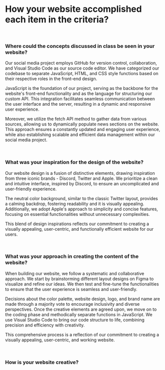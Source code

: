 <h1>How your website accomplished each item in the criteria?</h1>

<br><h3>**Where could the concepts discussed in class be seen in your website?** </h3> 

Our social media project employs GitHub for version control, collaboration, and Visual Studio Code as our source code editor. We have categorized our codebase to separate JavaScript, HTML, and CSS style functions based on their respective roles in the front-end design.

JavaScript is the foundation of our project, serving as the backbone for the website's front-end functionality and as the language for structuring our custom API. This integration facilitates seamless communication between the user interface and the server, resulting in a dynamic and responsive user experience.

Moreover, we utilize the fetch API method to gather data from various sources, allowing us to dynamically populate news sections on the website. This approach ensures a constantly updated and engaging user experience, while also establishing scalable and efficient data management within our social media project.

<br><h3>**What was your inspiration for the design of the website?** </h3> 

Our website design is a fusion of distinctive elements, drawing inspiration from three iconic brands - Discord, Twitter and Apple. We prioritize a clean and intuitive interface, inspired by Discord, to ensure an uncomplicated and user-friendly experience.

The neutral color background, similar to the classic Twitter layout, provides a calming backdrop, fostering readability and it is visually appealing. Additionally, we adopt Apple's approach to simplicity and concise features, focusing on essential functionalities without unnecessary complexities.

This blend of design inspirations reflects our commitment to creating a visually appealing, user-centric, and functionally efficient website for our users.

<br><h3>**What was your approach in creating the content of the website?** </h3> 

When building our website, we follow a systematic and collaborative approach. We start by brainstorming different layout designs on Figma to visualize and refine our ideas. We then test and fine-tune the functionalities to ensure that the user experience is seamless and user-friendly. 

Decisions about the color palette, website design, logo, and brand name are made through a majority vote to encourage inclusivity and diverse perspectives. Once the creative elements are agreed upon, we move on to the coding phase and methodically separate functions in JavaScript. We use Visual Studio Code to bring our code structure to life, combining precision and efficiency with creativity. 

This comprehensive process is a reflection of our commitment to creating a visually appealing, user-centric, and working website.

<br><h3>**How is your website creative?** </h3> 
